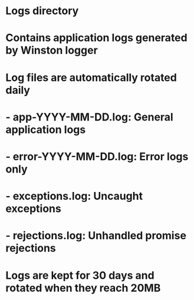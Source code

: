 # Logs directory
# Contains application logs generated by Winston logger

# Log files are automatically rotated daily
# - app-YYYY-MM-DD.log: General application logs
# - error-YYYY-MM-DD.log: Error logs only
# - exceptions.log: Uncaught exceptions
# - rejections.log: Unhandled promise rejections

# Logs are kept for 30 days and rotated when they reach 20MB
